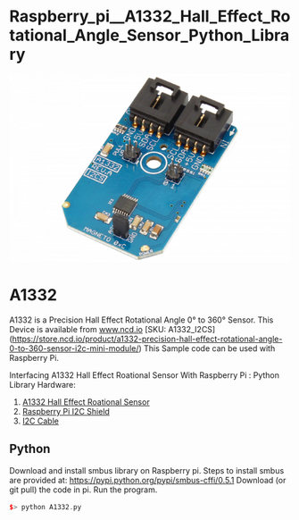 # Raspberry_pi__A1332_Hall_Effect_Rotational_Angle_Sensor_Python_Library

[![A1332](A1332_I2C.png)](https://store.ncd.io/product/a1332-precision-hall-effect-rotational-angle-0-to-360-sensor-i2c-mini-module/)

#  A1332
A1332 is a Precision Hall Effect Rotational Angle 0° to 360° Sensor.
This Device is available from www.ncd.io [SKU:  A1332_I2CS]
(https://store.ncd.io/product/a1332-precision-hall-effect-rotational-angle-0-to-360-sensor-i2c-mini-module/)
This Sample code can be used with Raspberry Pi.

Interfacing A1332 Hall Effect Roational Sensor With Raspberry Pi : Python Library
Hardware:
1. <a href="https://store.ncd.io/product/a1332-precision-hall-effect-rotational-angle-0-to-360-sensor-i2c-mini-module/">A1332 Hall Effect Roational Sensor</a>
2.  <a href="https://store.ncd.io/product/i2c-shield-for-raspberry-pi-3-pi2-with-outward-facing-i2c-port-terminates-over-hdmi-port/">Raspberry Pi I2C Shield</a>
3.  <a href="https://store.ncd.io/product/i%C2%B2c-cable//">I2C Cable</a>

## Python
Download and install smbus library on Raspberry pi. Steps to install smbus are provided at:
https://pypi.python.org/pypi/smbus-cffi/0.5.1
Download (or git pull) the code in pi. Run the program.

```cpp
$> python A1332.py
```

